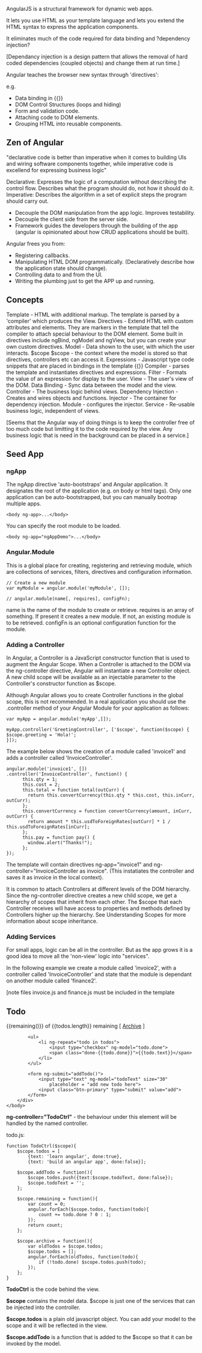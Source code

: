 AngularJS is a structural framework for dynamic web apps.

It lets you use HTML as your template language and lets you extend the HTML syntax to express the application components.

It eliminates much of the code required for data binding and ?dependency injection?

[Dependancy injection is a design pattern that allows the removal of hard coded dependencies (coupled objects) and change them at run time.]

Angular teaches the browser new syntax through 'directives':

e.g.
   * Data binding in {{}}
   * DOM Control Structures (loops and hiding)
   * Form and validation code.
   * Attaching code to DOM elements.
   * Grouping HTML into reusable components.


## Zen of Angular

"declarative code is better than imperative when it comes to building UIs and wiring software components together, while imperative code is excellend for expressing business logic"

Declarative: Expresses the logic of a computation without describing the control flow. Describes what the program should do, not how it should do it.
Imperative: Describes the algorithm in a set of explicit steps the program should carry out.

 * Decouple the DOM manipulation from the app logic. Improves testability.
 * Decouple the client side from the server side.
 * Framework guides the developers through the building of the app (angular is opinionated about how CRUD applications should be built).

Angular frees you from:

 * Registering callbacks.
 * Manipulating HTML DOM programmatically. (Declaratively describe how the application state should change).
 * Controlling data to and from the UI.
 * Writing the plumbing just to get the APP up and running.

## Concepts

Template - HTML with additional markup. The template is parsed by a 'compiler' which produces the View.
Directives - Extend HTML with custom attributes and elements. They are markers in the template that tell the compiler to attach special behaviour to the DOM element. Some built in directives include ngBind, ngModel and ngView, but you can create your own custom directives.
Model - Data shown to the user, with which the user interacts. $scope
$scope - the context where the model is stored so that directives, controllers etc can access it.
Expressions - Javascript type code snippets that are placed in bindings in the template {{}}
Compiler - parses the template and instantiates directives and expressions.
Filter - Formats the value of an expression for display to the user.
View - The user's view of the DOM.
Data Binding - Sync data between the model and the view.
Controller - The business logic behind views.
Dependency Injection - Creates and wires objects and functions.
Injector - The container for dependency injection.
Module - configures the injector.
Service - Re-usable business logic, independent of views.

[Seems that the Angular way of doing things is to keep the controller free of too much code but limitting it to the code required by the view. Any business logic that is need in the background can be placed in a service.]

## Seed App

### ngApp

The ngApp directive 'auto-bootstraps' and Angular application. It designates the root of the application (e.g. on body or html tags). Only one application can be auto-bootstrapped, but you can manually bootrap multiple apps.

    <body ng-app>...</body>

You can specify the root module to be loaded.

    <body ng-app="ngAppDemo">...</body>

### Angular.Module

This is a global place for creating, registering and retrieving module, which are collections of services, filters, directives and configuration information.

    // Create a new module
    var myModule = angular.module('myModule', []);

    // angular.module(name[, requires], configFn);

name is the name of the module to create or retrieve.
requires is an array of something. If present it creates a new module. If not, an existing module is to be retrieved.
configFn is an optional configuration function for the module.

### Adding a Controller

In Angular, a Controller is a JavaScript constructor function that is used to augment the Angular Scope. When a Controller is attached to the DOM via the ng-controller directive, Angular will instantiate a new Controller object. A new child scope will be available as an injectable parameter to the Controller's constructor function as $scope.

Although Angular allows you to create Controller functions in the global scope, this is not recommended. In a real application you should use the .controller method of your Angular Module for your application as follows:

    var myApp = angular.module('myApp',[]);
     
    myApp.controller('GreetingController', ['$scope', function($scope) {
    $scope.greeting = 'Hola!';
    }]);

The example below shows the creation of a module called 'invoice1' and adds a controller called 'InvoiceController'.

    angular.module('invoice1', [])
    .controller('InvoiceController', function() {
          this.qty = 1;
          this.cost = 2;    
          this.total = function total(outCurr) {
            return this.convertCurrency(this.qty * this.cost, this.inCurr, outCurr);
          };
          this.convertCurrency = function convertCurrency(amount, inCurr, outCurr) {
            return amount * this.usdToForeignRates[outCurr] * 1 / this.usdToForeignRates[inCurr];
          };
          this.pay = function pay() {
            window.alert("Thanks!");
          };
    });

The template will contain directives ng-app="invoice1" and ng-controller="InvoiceController as invoice". (This instatiates the controller and saves it as invoice in the local context).

It is common to attach Controllers at different levels of the DOM hierarchy. Since the ng-controller directive creates a new child scope, we get a hierarchy of scopes that inherit from each other. The $scope that each Controller receives will have access to properties and methods defined by Controllers higher up the hierarchy. See Understanding Scopes for more information about scope inheritance.


### Adding Services

For small apps, logic can be all in the controller. But as the app grows it is a good idea to move all the 'non-view' logic into "services".

In the following example we create a module called 'invoice2', with a controller called 'InvoiceController' and state that the module is dependant on another module called 'finance2'.

[note files invoice.js and finance.js must be included in the template <script> tags.

    // invoice.js
    angular.module('invoice2', ['finance2'])
    .controller('InvoiceController', ['currencyConverter', function(currencyConverter) {
      this.qty = 1;
      this.cost = 2;
      this.inCurr = 'EUR';
      this.currencies = currencyConverter.currencies;
      
      this.total = function total(outCurr) {
        return currencyConverter.convert(this.qty * this.cost, this.inCurr, outCurr);
      };
      this.pay = function pay() {
        window.alert("Thanks!");
      };
    }]);



    // finance.js
    angular.module('finance2', [])
    .factory('currencyConverter', function() {
      var currencies = ['USD', 'EUR', 'CNY'],
      usdToForeignRates = {
        USD: 1,
        EUR: 0.74,
        CNY: 6.09
      };
      return {
        currencies: currencies,
        convert: convert
      };
      
      function convert(amount, inCurr, outCurr) {
        return amount * usdToForeignRates[outCurr] * 1 / usdToForeignRates[inCurr];
      }
    });

In this example, the currencyConverter service is defined by a factory function that returns that function. 

### Routing

--------------------------

Angular seems to be a popular choice for a javascript framework.

http://www.angularjs.org/

Made by Google.

Seems simple enought to implement.

Single file required (rest are optional).

    <script src="https://ajax.googleapis.com/ajax/libs/angularjs/1.0.7/angular.min.js"></script>

Then you can start using it.

    <html ng-app>

The ng-app is a directive stating the Angular (ng) is active in this portion of the page. In this case it's active in the entire HTML document. No you can add other directives to the html.

    <input type="text" ng-model="yourName" placeholder="Enter a name here">
    <hr>
    <h1>Hello {{yourName}}!</h1>

ng-model links the form and the model. MVC remember. The double braces {{ }} is a way of specifying data binding locations within the HTML. Angular will automatically update the contents if they change.

**Data Binding** can auto update the view whenever the model changes, or vice-versa. i.e. it automates DOM manipulation.

**Controllers** are the behaviour behind the DOM elements. Angular lets you express that behaviour without all the usual boilerplate associated with ajax.

Controller is defined in an attached javascript file, and are written in plain JS.

    <script src="todo.js"></script>

index.html

<html ng-app>
    <head>
        <script src="https://ajax.googleapis.com/ajax/libs/angularjs/1.0.7/angular.min.js"></script>
        <script src="todo.js"></script>
    </head>
    <body>
        <h2>Todo</h2>
        <div ng-controller="TodoCtrl">
            <span>{{remaining()}} of {{todos.length}} remaining</span>
            [ <a href="" ng-click="archive()">Archive</a> ]

            <ul>
                <li ng-repeat="todo in todos">
                    <input type="checkbox" ng-model="todo.done">
                    <span class="done-{{todo.done}}">{{todo.text}}</span>
                </li>
            </ul>

            <form ng-submit="addTodo()">
                <input type="text" ng-model="todoText" size="30"
                    placeholder = "add new todo here">
                <input class="btn-primary" type="submit" value="add">
            </form>
        </div>
    </body>
</html>

**ng-controller="TodoCtrl"** - the behaviour under this element will be handled by the named controller.

todo.js:

    function TodoCtrl($scope){
        $scope.todos = [
            {text: 'learn angular', done:true},
            {text: 'build an angular app', done:false}];
        
        $scope.addTodo = function(){
            $scope.todos.push({text:$scope.todoText, done:false});
            $scope.todoText = '';
        };
    
        $scope.remaining = function(){
            var count = 0;
            angular.forEach($scope.todos, function(todo){
                count += todo.done ? 0 : 1;
            });
            return count;
        };
    
        $scope.archive = function(){
            var oldTodos = $scope.todos;
            $scope.todos = [];
            angular.forEach(oldTodos, function(todo){
                if (!todo.done) $scope.todos.push(todo);
            });
        };
    }
    
**TodoCtrl** is the code behind the view. 

**$scope** contains the model data. $scope is just one of the services that can be injected into the controller.

**$scope.todos** is a plain old javascript object. You can add your model to the scope and it will be reflected in the view.

**$scope.addTodo** is a function that is added to the $scope so that it can be invoked by the model.

